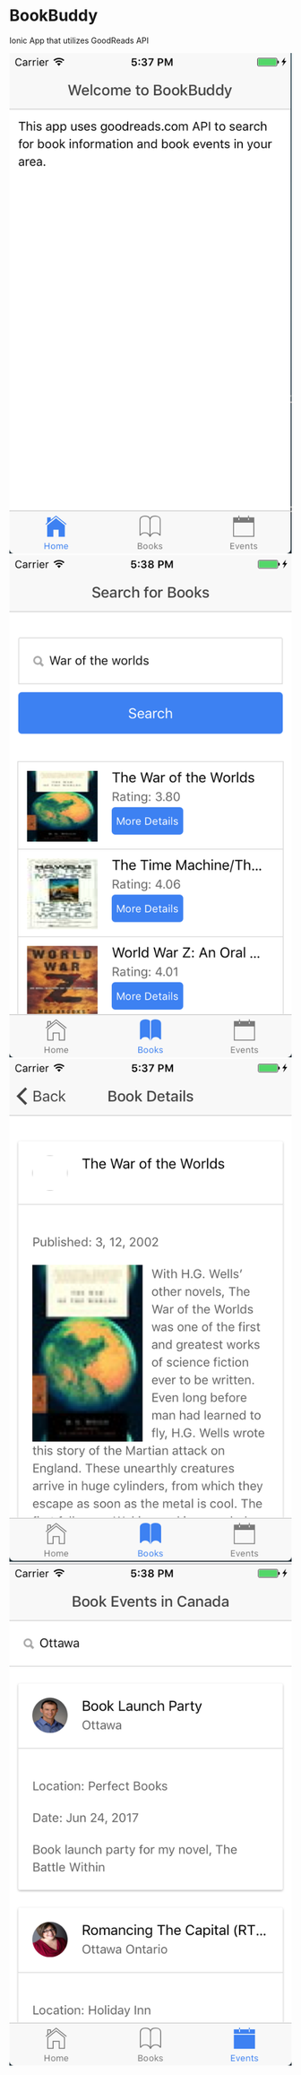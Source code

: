 # BookBuddy

Ionic App that utilizes GoodReads API

![BookBuddy Screenshot 1](BookBuddy1.png)
![BookBuddy Screenshot 2](BookBuddy2.png)
![BookBuddy Screenshot 3](BookBuddy3.png)
![BookBuddy Screenshot 4](BookBuddy4.png)

